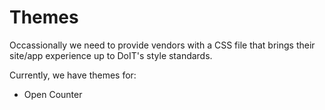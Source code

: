 # Themes

Occassionally we need to provide vendors with a CSS file that brings their site/app experience up to DoIT's style standards.

Currently, we have themes for: 

 * Open Counter
